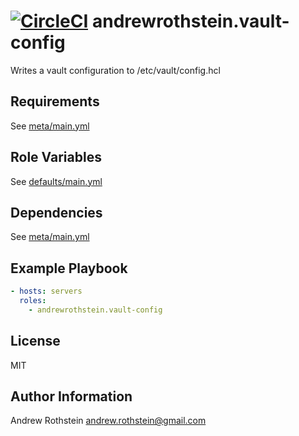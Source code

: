 [![CircleCI](https://circleci.com/gh/andrewrothstein/ansible-vault-config.svg?style=svg)](https://circleci.com/gh/andrewrothstein/ansible-vault-config)
andrewrothstein.vault-config
=========

Writes a vault configuration to /etc/vault/config.hcl

Requirements
------------

See [meta/main.yml](meta/main.yml)

Role Variables
--------------

See [defaults/main.yml](defaults/main.yml)

Dependencies
------------

See [meta/main.yml](meta/main.yml)

Example Playbook
----------------

```yml
- hosts: servers
  roles:
    - andrewrothstein.vault-config
```

License
-------

MIT

Author Information
------------------

Andrew Rothstein <andrew.rothstein@gmail.com>

